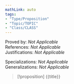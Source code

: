 ```yaml
---
mathLink: auto
tags:
- "Type/Proposition"
- "Topic/TOPIC"
- "Class/CLASS"
---
```

Proved by: <i>Not Applicable</i>  
References: <i>Not Applicable</i>  
Justifications: <i>Not Applicable</i>  

Specializations: <i>Not Applicable</i>  
Generalizations: <i>Not Applicable</i>  

> [!proposition] {{title}}
> 